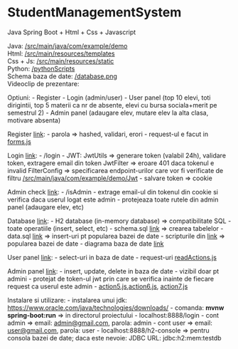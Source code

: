 # StudentManagementSystem

Java Spring Boot + Html + Css + Javascript

Java: [/src/main/java/com/example/demo](https://github.com/Andreii1414/StudentManagementSystem/tree/main/src/main/java/com/example/demo) <br />
Html: [/src/main/resources/templates](https://github.com/Andreii1414/StudentManagementSystem/tree/main/src/main/resources/templates) <br />
Css + Js: [/src/main/resources/static](https://github.com/Andreii1414/StudentManagementSystem/tree/main/src/main/resources/static) <br />
Python: [/pythonScripts](https://github.com/Andreii1414/StudentManagementSystem/tree/main/pythonScripts) <br />
Schema baza de date: [/database.png](https://github.com/Andreii1414/StudentManagementSystem/blob/main/database.png) <br />
Videoclip de prezentare:

Optiuni:
	- Register
	- Login (admin/user)
	- User panel (top 10 elevi, toti dirigintii, top 5 materii ca nr de absente,
		 elevi cu bursa sociala+merit pe semestrul 2)
	- Admin panel (adaugare elev, mutare elev la alta clasa, motivare absenta)

Register [link](https://github.com/Andreii1414/StudentManagementSystem/blob/main/src/main/java/com/example/demo/Controllers/RegistrationController.java):
	- parola => hashed, validari, erori
	- request-ul e facut in [forms.js](https://github.com/Andreii1414/StudentManagementSystem/blob/main/src/main/resources/static/forms.js)

Login [link](https://github.com/Andreii1414/StudentManagementSystem/blob/main/src/main/java/com/example/demo/Controllers/LoginController.java):
	- /login
	- JWT: JwtUtils => generare token (valabil 24h), validare token, extragere email din token
	       JwtFilter => eroare 401 daca tokenul e invalid
	       FilterConfig => specificarea endpoint-urilor care vor fi verificate de filtru
         [/src/main/java/com/example/demo/Jwt](https://github.com/Andreii1414/StudentManagementSystem/tree/main/src/main/java/com/example/demo/Jwt)
	- salvare token => cookie

Admin check [link](https://github.com/Andreii1414/StudentManagementSystem/blob/main/src/main/java/com/example/demo/Controllers/AdminCheckController.java):
	- /isAdmin
	- extrage email-ul din tokenul din cookie si verifica daca userul logat este admin
	- protejeaza toate rutele din admin panel (adaugare elev, etc)

Database [link](https://github.com/Andreii1414/StudentManagementSystem/blob/main/src/main/java/com/example/demo/Database.java):
	- H2 database (in-memory database) => compatibilitate SQL
	- toate operatiile (insert, select, etc)
	- schema.sql [link](https://github.com/Andreii1414/StudentManagementSystem/blob/main/src/main/resources/schema.sql) => crearea tabelelor
	- data.sql [link](https://github.com/Andreii1414/StudentManagementSystem/blob/main/src/main/resources/data.sql) => insert-uri pt popularea bazei de date
	- scripturile din [link](https://github.com/Andreii1414/StudentManagementSystem/tree/main/pythonScripts) => popularea bazei de date
	- diagrama baza de date [link](https://github.com/Andreii1414/StudentManagementSystem/blob/main/database.png)

User panel [link](https://github.com/Andreii1414/StudentManagementSystem/blob/main/src/main/java/com/example/demo/Controllers/ReadController.java):
	- select-uri in baza de date
	- request-uri [readActions.js](https://github.com/Andreii1414/StudentManagementSystem/blob/main/src/main/resources/static/readActions.js)

Admin panel [link](https://github.com/Andreii1414/StudentManagementSystem/blob/main/src/main/java/com/example/demo/Controllers/UpdateController.java): 
	- insert, update, delete in baza de date
	- vizibil doar pt admini
	- protejat de token-ul jwt prin care se verifica inainte de fiecare request
	ca userul este admin
	- [action5.js](https://github.com/Andreii1414/StudentManagementSystem/blob/main/src/main/resources/static/action5.js),[action6.js](https://github.com/Andreii1414/StudentManagementSystem/blob/main/src/main/resources/static/action6.js), [action7.js](https://github.com/Andreii1414/StudentManagementSystem/blob/main/src/main/resources/static/action5.js)


Instalare si utilizare:
	- instalarea unui jdk: https://www.oracle.com/java/technologies/downloads/
	- comanda: **mvnw spring-boot:run** => in directorul proiectului
	- localhost:8888/login
	- cont admin => email: admin@gmail.com, parola: admin
	- cont user => email: user@gmail.com, parola: user
	- localhost:8888/h2-console => pentru consola bazei de date; daca este nevoie: 
	JDBC URL: jdbc:h2:mem:testdb


